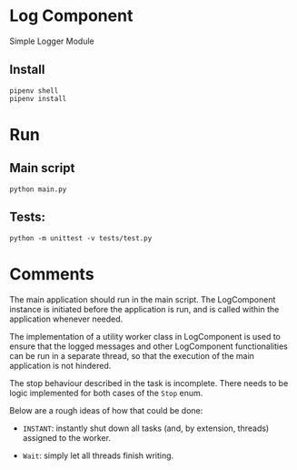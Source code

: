 # Log Component 
Simple Logger Module


## Install

```
pipenv shell
pipenv install
```

# Run
## Main script
```
python main.py
```

## Tests:
```
python -m unittest -v tests/test.py
```

# Comments

The main application should run in the main script. The LogComponent instance is initiated before the application is run, and is called within the application whenever needed. 

The implementation of a utility worker class in LogComponent is used to ensure that the logged messages and other LogComponent functionalities can be run in a separate thread, so that the execution of the main application is not hindered.

The stop behaviour described in the task is incomplete. There needs to be logic implemented for both cases of the `Stop` enum. 

Below are a rough ideas of how that could be done:

- `INSTANT`:  instantly shut down all tasks (and, by extension, threads) assigned to the worker.

- `Wait`: simply let all threads finish writing. 
